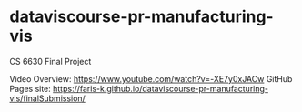 # dataviscourse-pr-manufacturing-vis
CS 6630 Final Project

Video Overview: https://www.youtube.com/watch?v=-XE7y0xJACw
GitHub Pages site: https://faris-k.github.io/dataviscourse-pr-manufacturing-vis/finalSubmission/